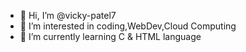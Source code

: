 - 👋 Hi, I’m @vicky-patel7
- 👀 I’m interested in coding,WebDev,Cloud Computing
- 🌱 I’m currently learning C & HTML language

<!---
vicky-patel7/vicky-patel7 is a ✨ special ✨ repository because its `README.md` (this file) appears on your GitHub profile.
You can click the Preview link to take a look at your changes.
--->
